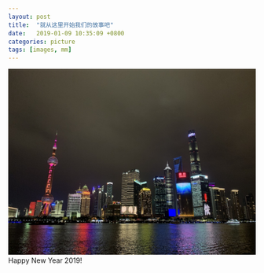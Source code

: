 ```yaml
---
layout: post
title:  "就从这里开始我们的故事吧"
date:   2019-01-09 10:35:09 +0800
categories: picture
tags: [images, mm]
---
```

![new year 2019](/images/new-year-2019.jpg)
Happy New Year 2019!